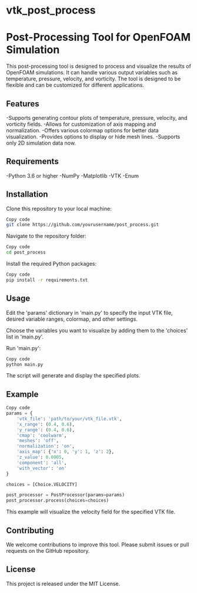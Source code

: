 # vtk_post_process

# Post-Processing Tool for OpenFOAM Simulation
This post-processing tool is designed to process and visualize the results of OpenFOAM simulations. It can handle various output variables such as temperature, pressure, velocity, and vorticity. 
The tool is designed to be flexible and can be customized for different applications.

## Features

-Supports generating contour plots of temperature, pressure, velocity, and vorticity fields.
-Allows for customization of axis mapping and normalization.
-Offers various colormap options for better data visualization.
-Provides options to display or hide mesh lines.
-Supports only 2D simulation data now.

## Requirements
-Python 3.6 or higher
-NumPy
-Matplotlib
-VTK
-Enum

## Installation
Clone this repository to your local machine:
```bash
Copy code
git clone https://github.com/yourusername/post_process.git
```
Navigate to the repository folder:
```bash
Copy code
cd post_process
```
Install the required Python packages:
```bash
Copy code
pip install -r requirements.txt
```
## Usage
Edit the 'params' dictionary in 'main.py' to specify the input VTK file, desired variable ranges, colormap, and other settings.

Choose the variables you want to visualize by adding them to the 'choices' list in 'main.py'.

Run 'main.py':

```bash
Copy code
python main.py
```
The script will generate and display the specified plots.

## Example
```python
Copy code
params = {
    'vtk_file': 'path/to/your/vtk_file.vtk',
    'x_range': (0.4, 0.6),
    'y_range': (0.4, 0.6),
    'cmap': 'coolwarm',
    'meshes': 'off',
    'normalization': 'on',
    'axis_map': {'x': 0, 'y': 1, 'z': 2},
    'z_value': 0.0005,
    'component': 'all',
    'with_vector': 'on'
}

choices = [Choice.VELOCITY]

post_processor = PostProcessor(params=params)
post_processor.process(choices=choices)
```
This example will visualize the velocity field for the specified VTK file.

## Contributing
We welcome contributions to improve this tool. Please submit issues or pull requests on the GitHub repository.

## License
This project is released under the MIT License.